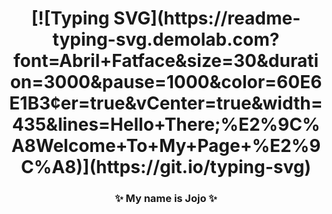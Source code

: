 <h1 align="center">
[![Typing SVG](https://readme-typing-svg.demolab.com?font=Abril+Fatface&size=30&duration=3000&pause=1000&color=60E6E1B3&center=true&vCenter=true&width=435&lines=Hello+There;%E2%9C%A8Welcome+To+My+Page+%E2%9C%A8)](https://git.io/typing-svg)
</h1>
<h3 align="center">✨ My name is Jojo ✨</h3> 


<!--
**Jonathanjordan21/jonathanjordan21** is a ✨ _special_ ✨ repository because its `README.md` (this file) appears on your GitHub profile.

Here are some ideas to get you started:

- 🔭 I’m currently working on ...
- 🌱 I’m currently learning ...
- 👯 I’m looking to collaborate on ...
- 🤔 I’m looking for help with ...
- 💬 Ask me about ...
- 📫 How to reach me: ...
- 😄 Pronouns: ...
- ⚡ Fun fact: ...
-->
